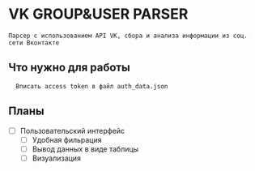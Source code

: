 VK GROUP&USER PARSER
========================
    Парсер с использованием API VK, сбора и анализа информации из соц. сети Вконтакте

Что нужно для работы
--------------------
      Вписать access token в файл auth_data.json
Планы
--------------------
- [ ] Пользовательский интерфейс
    - [ ] Удобная фильрация
    - [ ] Вывод данных в виде таблицы
    - [ ] Визуализация